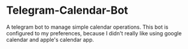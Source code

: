 # Telegram-Calendar-Bot
A telegram bot to manage simple calendar operations. This bot is configured to my preferences, because I didn't really like using google calendar and apple's calendar app.

